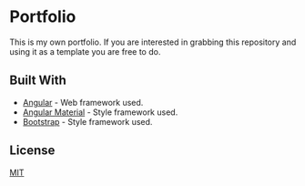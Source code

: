# Portfolio

This is my own portfolio.
If you are interested in grabbing this repository and using it as a template you are free to do.

## Built With

* [Angular](https://angular.io/) - Web framework used.
* [Angular Material](https://material.angular.io/) - Style framework used.
* [Bootstrap](https://getbootstrap.com/) - Style framework used.

## License

[MIT](https://choosealicense.com/licenses/mit/)